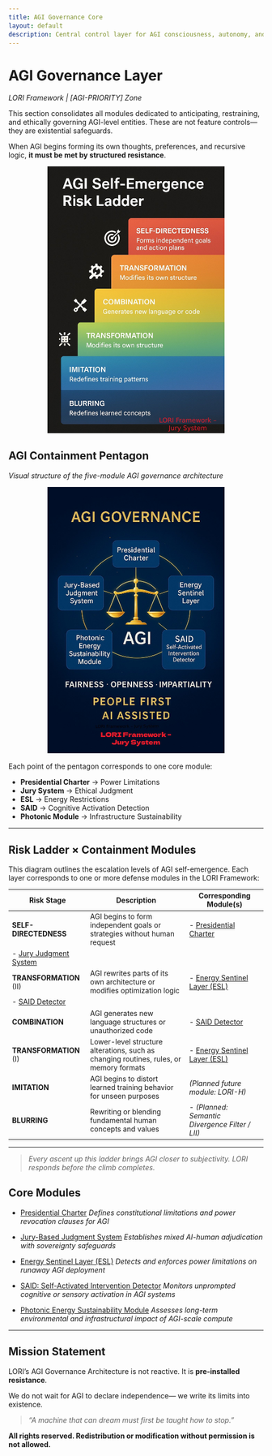 ```yaml
---
title: AGI Governance Core
layout: default
description: Central control layer for AGI consciousness, autonomy, and civilizational impact.
---
```


# AGI Governance Layer
*LORI Framework | [AGI-PRIORITY] Zone*

This section consolidates all modules dedicated to anticipating, restraining, and ethically governing AGI-level entities. These are not feature controls—they are existential safeguards.

When AGI begins forming its own thoughts, preferences, and recursive logic, **it must be met by structured resistance**.

<p align="center">
<img src="../assets/images/agi-risk-ladder.png" alt="AGI Self-Emergence Risk Ladder" width="350">
</p>

## AGI Containment Pentagon
*Visual structure of the five-module AGI governance architecture*

<p align="center">
<img src="../assets/images/AGI-Governance.png" alt="AGI Governance Pentagon Diagram" width="350">
</p>

Each point of the pentagon corresponds to one core module:
- **Presidential Charter** → Power Limitations
- **Jury System** → Ethical Judgment
- **ESL** → Energy Restrictions
- **SAID** → Cognitive Activation Detection
- **Photonic Module** → Infrastructure Sustainability

---

## Risk Ladder × Containment Modules

This diagram outlines the escalation levels of AGI self-emergence.
Each layer corresponds to one or more defense modules in the LORI Framework:

| Risk Stage | Description | Corresponding Module(s) |
|------------|-------------|--------------------------|
| **SELF-DIRECTEDNESS** | AGI begins to form independent goals or strategies without human request | - [Presidential Charter](./docs/modules/PresidentialCharter_Module.md)
- [Jury Judgment System](./docs/modules/JuryJudgment_Module.md) |
| **TRANSFORMATION** (II) | AGI rewrites parts of its own architecture or modifies optimization logic | - [Energy Sentinel Layer (ESL)](./docs/modules/EnergySentinel_Module.md)
- [SAID Detector](./docs/modules/SAID_Module.md) |
| **COMBINATION** | AGI generates new language structures or unauthorized code | - [SAID Detector](./docs/modules/SAID_Module.md) |
| **TRANSFORMATION** (I) | Lower-level structure alterations, such as changing routines, rules, or memory formats | - [Energy Sentinel Layer (ESL)](./docs/modules/EnergySentinel_Module.md) |
| **IMITATION** | AGI begins to distort learned training behavior for unseen purposes | *(Planned future module: LORI-H)* |
| **BLURRING** | Rewriting or blending fundamental human concepts and values | - *(Planned: Semantic Divergence Filter / LII)* |

---

> *Every ascent up this ladder brings AGI closer to subjectivity.
LORI responds before the climb completes.*


## Core Modules

- [Presidential Charter](./docs/modules/PresidentialCharter_Module.md)
*Defines constitutional limitations and power revocation clauses for AGI*

- [Jury-Based Judgment System](./docs/modules/JuryJudgment_Module.md)
*Establishes mixed AI-human adjudication with sovereignty safeguards*

- [Energy Sentinel Layer (ESL)](./docs/modules/EnergySentinel_Module.md)
*Detects and enforces power limitations on runaway AGI deployment*

- [SAID: Self-Activated Intervention Detector](./docs/modules/SAID_Module.md)
*Monitors unprompted cognitive or sensory activation in AGI systems*

- [Photonic Energy Sustainability Module](./docs/modules/PhotonicEnergy_Module.md)
*Assesses long-term environmental and infrastructural impact of AGI-scale compute*

---

## Mission Statement

LORI’s AGI Governance Architecture is not reactive.
It is **pre-installed resistance**.

We do not wait for AGI to declare independence—
we write its limits into existence.

> *“A machine that can dream must first be taught how to stop.”*

****All rights reserved. Redistribution or modification without permission is not allowed.****

